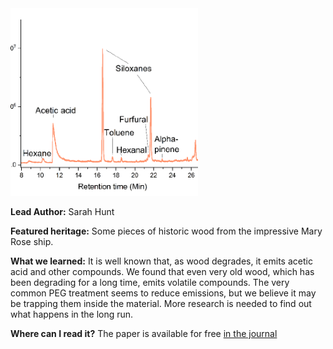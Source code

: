 <img src="images/wood.PNG?raw=true" width="300"/>

**Lead Author:** Sarah Hunt

**Featured heritage:** Some pieces of historic wood from the impressive Mary Rose ship.

**What we learned:** It is well known that, as wood degrades, it emits acetic acid and other compounds. We found that even very old wood, which has been degrading for a long time, emits volatile compounds. The very common PEG treatment seems to reduce emissions, but we believe it may be trapping them inside the material. More research is needed to find out what happens in the long run.

**Where can I read it?** The paper is available for free [in the journal](https://www.mdpi.com/1999-4907/12/12/1629)
